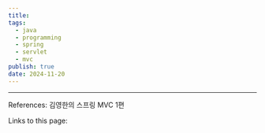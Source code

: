 ```yaml
---
title: 
tags:
  - java
  - programming
  - spring
  - servlet
  - mvc
publish: true
date: 2024-11-20
---
```




---
References: 김영한의 스프링 MVC 1편

Links to this page: 